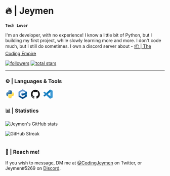 # 🔥 | Jeymen
**`Tech Lover`**

I'm an developer, with no experience! I know a little bit of Python, but I building my first project, while slowly learning more and more. I don't code much, but I still do sometimes. I own a discord server about - [📦 | The Coding Empire](https://discord.gg/Z7NDVrTmDN)

   <a href="https://github.com/Jeymen/">
  <img alt="followers" title="Follow me on Github" src="https://custom-icon-badges.demolab.com/github/followers/Jeymen?color=236ad3&labelColor=1155ba&style=for-the-badge&logo=person-add&label=Follow&logoColor=white"/></a>
      <a href="https://github.com/Jeyment?tab=repositories&sort=stargazers">
  <img alt="total stars" title="Total stars on GitHub" src="https://custom-icon-badges.demolab.com/github/stars/Jeymen?color=55960c&style=for-the-badge&labelColor=488207&logo=star"/></a>
   </p>

---
### ⚙️ | Languages & Tools

<img align="left" alt="Python" width="30px" style="padding-right:10px;" src="https://raw.githubusercontent.com/devicons/devicon/master/icons/python/python-original.svg" />
<img align="left" alt="C++" width="30px" style="padding-right:10px;" src="https://raw.githubusercontent.com/devicons/devicon/master/icons/cplusplus/cplusplus-original.svg" />
<img align="left" alt="Github" width="30px" style="padding-right:10px;" src="https://raw.githubusercontent.com/devicons/devicon/master/icons/github/github-original.svg"/>
<img align="left" alt="VSCode" width="30px" style="padding-right:10px;" src="https://raw.githubusercontent.com/devicons/devicon/master/icons/vscode/vscode-original.svg" />
<br />

#

### 📊 | Statistics

![Jeymen's GitHub stats](https://github-readme-stats.vercel.app/api?username=Jeymen&show_icons=true&theme=onedark)

![GitHub Streak](https://streak-stats.demolab.com?user=Jeymen&theme=onedark&border_radius=4.5)

#

### 📨 | Reach me!
If you wish to message, DM me at [@CodingJeymen](https://twitter.com/CodingJeymen) on Twitter, or Jeymen#5269 on [Discord](https://discord.com).
